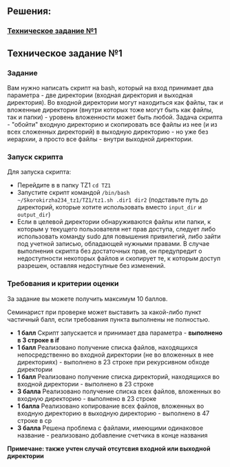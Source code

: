 <h2>Решения:</h2>
<h3><a href="TZ1/tz1.sh">Техническое задание №1</a></h3>

<h2>Техническое задание №1</h2>

<h3>Задание</h3>
Вам нужно написать скрипт на bash, который на вход принимает два параметра - две директории (входная директория и выходная директория). Во входной директории могут находиться как файлы, так и вложенные директории (внутри которых тоже могут быть как файлы, так и папки) - уровень вложенности может быть любой. Задача скрипта - "обойти" входную директорию и скопировать все файлы из нее (и из всех сложенных директорий) в выходную директорию - но уже без иерархии, а просто все файлы - внутри выходной директории.

<h3>Запуск скрипта</h3>
Для запуска скрипта:
<ul>
        <li>Перейдите в в папку TZ1 <code>cd TZ1</code></li>
        <li>Запустите скрипт командой <code>/bin/bash ~/Skorokirzha234_tz1/TZ1/tz1.sh .dir1 dir2</code> (подставьте путь до директорий, которые хотите использовать вместо <code>input_dir</code> и <code>output_dir</code>)</li>
  <li>Если в целевой директории обнаруживаются файлы или папки, к которым у текущего пользователя нет прав доступа, следует либо использовать команду sudo для повышения привилегий, либо зайти под учетной записью, обладающей нужными правами. В случае выполнения скрипта без достаточных прав, он предупредит о недоступности некоторых файлов и скопирует те, к которым доступ разрешен, оставляя недоступные без изменений.
</ul>

<h3>Требования и критерии оценки</h3>
За задание вы можете получить максимум 10 баллов.


Семинарист при проверке может выставить за какой-либо пункт частичный балл, если требования пункта выполнены не полностью.
<ul>
<li><b>1 балл</b> Скрипт запускается и принимает два параметра - <b>выполнено в 3 строке в if</b></li>
<li><b>1 балл</b> Реализовано получение списка файлов, находящихся непосредственно во входной директории (не во вложенных в нее директориях) - выполнено в 23 строке при рекурсивном обходе директории</li>
<li><b>1 балл</b> Реализовано получение списка директорий, находящихся во входной директории - выполнено в 23 строке </li>
<li><b>3 балла</b> Реализовано получение списка всех файлов, вложенных во входную директорию - выполнено в 23 строке</li>
<li><b>1 балла</b> Реализовано копирование всех файлов, вложенных во входную директорию в выходную директорию - выполнено в 47 строке в cp</li>
<li><b>3 балла</b> Решена проблема с файлами, имеющими одинаковое название - реализовано добавление счетчика в конце названия</li>
</ul>

<b>Примечане: также учтен случай отсутсвия входной или выходной директории</b>
